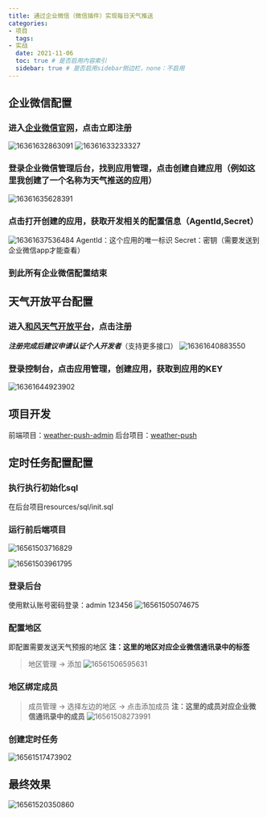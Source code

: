 ```yaml
---
title: 通过企业微信（微信插件）实现每日天气推送
categories:
- 项目
  tags:
- 实战
  date: 2021-11-06
  toc: true # 是否启用内容索引
  sidebar: true # 是否启用sidebar侧边栏，none：不启用
---
```

## 企业微信配置
### 进入[企业微信官网](https://work.weixin.qq.com)，点击立即注册
![16361632863091](https://yh-blog-files.oss-cn-hangzhou.aliyuncs.com/2021/11/06/16361632863091.jpg)
![16361633233327](https://yh-blog-files.oss-cn-hangzhou.aliyuncs.com/2021/11/06/16361633233327.jpg)
### 登录企业微信管理后台，找到应用管理，点击创建自建应用（例如这里我创建了一个名称为天气推送的应用）
![16361635628391](https://yh-blog-files.oss-cn-hangzhou.aliyuncs.com/2021/11/06/16361635628391.jpg)
### 点击打开创建的应用，获取开发相关的配置信息（AgentId,Secret）
![16361637536484](https://yh-blog-files.oss-cn-hangzhou.aliyuncs.com/2021/11/06/16361637536484.jpg)
AgentId：这个应用的唯一标识
Secret：密钥（需要发送到企业微信app才能查看）
### 到此所有企业微信配置结束
## 天气开放平台配置
### 进入[和风天气开放平台](https://dev.qweather.com/)，点击注册
***注册完成后建议申请认证个人开发者***（支持更多接口）
![16361640883550](https://yh-blog-files.oss-cn-hangzhou.aliyuncs.com/2021/11/06/16361640883550.jpg)
### 登录控制台，点击应用管理，创建应用，获取到应用的KEY
![16361644923902](https://yh-blog-files.oss-cn-hangzhou.aliyuncs.com/2021/11/06/16361644923902.jpg)
## 项目开发
前端项目：[weather-push-admin](https://github.com/yangh124/weather-push-admin)
后台项目：[weather-push](https://github.com/yangh124/weather-push)
## 定时任务配置配置
### 执行执行初始化sql
在后台项目resources/sql/init.sql
### 运行前后端项目
![16561503716829](https://yh-blog-files.oss-cn-hangzhou.aliyuncs.com/2022/06/25/16561503716829.jpg)

![16561503961795](https://yh-blog-files.oss-cn-hangzhou.aliyuncs.com/2022/06/25/16561503961795.jpg)
### 登录后台
使用默认账号密码登录：admin 123456
![16561505074675](https://yh-blog-files.oss-cn-hangzhou.aliyuncs.com/2022/06/25/16561505074675.jpg)
### 配置地区
即配置需要发送天气预报的地区
**注：这里的地区对应企业微信通讯录中的标签**
> 地区管理 -> 添加
![16561506595631](https://yh-blog-files.oss-cn-hangzhou.aliyuncs.com/2022/06/25/16561506595631.jpg)
### 地区绑定成员
> 成员管理 -> 选择左边的地区 -> 点击添加成员
**注：这里的成员对应企业微信通讯录中的成员**
![16561508273991](https://yh-blog-files.oss-cn-hangzhou.aliyuncs.com/2022/06/25/16561508273991.jpg)
### 创建定时任务
![16561517473902](https://yh-blog-files.oss-cn-hangzhou.aliyuncs.com/2022/06/25/16561517473902.jpg)

## 最终效果
![16561520350860](https://yh-blog-files.oss-cn-hangzhou.aliyuncs.com/2022/06/25/16561520350860.jpg)
